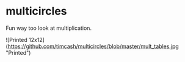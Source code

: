 # multicircles
Fun way too look at multiplication. 

![Printed 12x12] (https://github.com/timcash/multicircles/blob/master/mult_tables.jpg "Printed")
